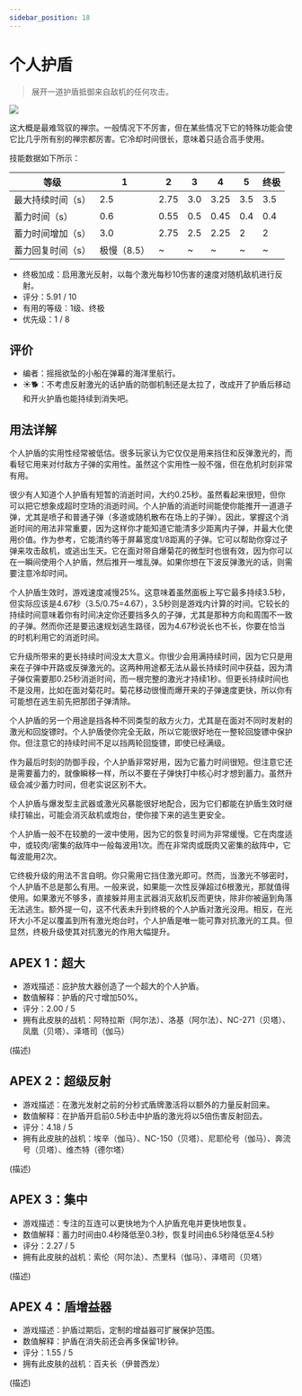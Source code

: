 ```yaml
---
sidebar_position: 18
---
```


# 个人护盾

> 展开一道护盾抵御来自敌机的任何攻击。

<img src="/terms/ps.png" style={{zoom:1.25}}/>

这大概是最难驾驭的禅宗。一般情况下不厉害，但在某些情况下它的特殊功能会使它比几乎所有别的禅宗都厉害。它冷却时间很长，意味着只适合高手使用。

技能数据如下所示：

| 等级              | 1           | 2    | 3    | 4    | 5    | 终极 |
| ----------------- | ----------- | ---- | ---- | ---- | ---- | ---- |
| 最大持续时间（s） | 2.5         | 2.75 | 3.0  | 3.25 | 3.5  | 3.5  |
| 蓄力时间（s）     | 0.6         | 0.55 | 0.5  | 0.45 | 0.4  | 0.4  |
| 蓄力时间增加（s） | 3.0         | 2.75 | 2.5  | 2.25 | 2    | 2    |
| 蓄力回复时间（s） | 极慢（8.5） | ~    | ~    | ~    | ~    | ~    |

- 终极加成：启用激光反射，以每个激光每秒10伤害的速度对随机敌机进行反射。
- 评分：5.91 / 10
- 有用的等级：1级、终极
- 优先级：1 / 8

## 评价

- 编者：摇摇欲坠的小船在弹幕的海洋里航行。
- ☀🐕：不考虑反射激光的话护盾的防御机制还是太拉了，改成开了护盾后移动和开火护盾也能持续到消失吧。

## 用法详解

个人护盾的实用性经常被低估。很多玩家认为它仅仅是用来挡住和反弹激光的，而看轻它用来对付敌方子弹的实用性。虽然这个实用性一般不强，但在危机时刻非常有用。

很少有人知道个人护盾有短暂的消逝时间，大约0.25秒。虽然看起来很短，但你可以把它想象成超时空场的消逝时间。个人护盾的消逝时间能使你能推开一道道子弹，尤其是喷子和普通子弹（多道或随机散布在场上的子弹）。因此，掌握这个消逝时间的用法非常重要，因为这样你才能知道它能清多少距离内子弹，并最大化使用价值。作为参考，它能清约等于屏幕宽度1/8距离的子弹。它可以帮助你穿过子弹来攻击敌机，或逃出生天。它在面对带自爆菊花的微型时也很有效，因为你可以在一瞬间使用个人护盾，然后推开一堆乱弹。如果你想在下波反弹激光的话，则需要注意冷却时间。

个人护盾生效时，游戏速度减慢25%。这意味着虽然面板上写它最多持续3.5秒，但实际应该是4.67秒（3.5/0.75=4.67），3.5秒则是游戏内计算的时间。它较长的持续时间意味着你有时间决定你还要挡多久的子弹，尤其是那种方向和周围不一致的子弹。然而你还是要迅速规划逃生路径，因为4.67秒说长也不长，你要在恰当的时机利用它的消逝时间。

它升级所带来的更长持续时间没太大意义。你很少会用满持续时间，因为它只是用来在子弹中开路或反弹激光的。这两种用途都无法从最长持续时间中获益，因为清子弹仅需要那0.25秒消逝时间，而一根完整的激光才持续1秒。但更长持续时间也不是没用，比如在面对菊花时。菊花移动很慢而爆开来的子弹速度更快，所以你有可能想在逃生前先把那团子弹清除。

个人护盾的另一个用途是挡各种不同类型的敌方火力，尤其是在面对不同时发射的激光和回旋镖时。个人护盾使你完全无敌，所以它能很好地在一整轮回旋镖中保护你。但注意它的持续时间不足以挡两轮回旋镖，即使已经满级。

作为最后时刻的防御手段，个人护盾非常好用，因为它蓄力时间很短。但注意它还是需要蓄力的，就像瞬移一样，所以不要在子弹快打中核心时才想到蓄力。虽然升级会减少蓄力时间，但老实说区别不大。

个人护盾与爆发型主武器或激光风暴能很好地配合，因为它们都能在护盾生效时继续打输出，可能会消灭敌机或炮台，使你接下来的逃生更安全。

个人护盾一般不在较脆的一波中使用，因为它的恢复时间为非常缓慢。它在肉度适中，或较肉/密集的敌阵中一般每波用1次。而在非常肉或既肉又密集的敌阵中，它每波能用2次。

它终极升级的用法不言自明。你只需用它挡住激光即可。然而，当激光不够密时，个人护盾不总是那么有用。一般来说，如果能一次性反弹超过6根激光，那就值得使用。如果激光不够多，直接躲并用主武器消灭敌机反而更快，除非你被逼到角落无法逃生。额外提一句，这不代表未升到终极的个人护盾对激光没用。相反，在光环大小不足以覆盖到所有激光炮台时，个人护盾是唯一能可靠对抗激光的工具。但显然，终极升级使其对抗激光的作用大幅提升。

## APEX 1：超大

- 游戏描述：庇护放大器创造了一个超大的个人护盾。
- 数值解释：护盾的尺寸增加50%。
- 评分：2.00 / 5
- 拥有此皮肤的战机：阿特拉斯（阿尔法）、洛基（阿尔法）、NC-271（贝塔）、凤凰（贝塔）、泽塔司（伽马）

(描述)

## APEX 2：超级反射

- 游戏描述：在激光发射之前的分秒式盾牌激活将以额外的力量反射回来。
- 数值解释：在护盾开启前0.5秒击中护盾的激光将以5倍伤害反射回去。
- 评分：4.18 / 5
- 拥有此皮肤的战机：埃辛（伽马）、NC-150（贝塔）、尼耶伦号（伽马）、奔流号（贝塔）、维杰特（德尔塔）

(描述)

## APEX 3：集中

- 游戏描述：专注的互连可以更快地为个人护盾充电并更快地恢复。
- 数值解释：蓄力时间由0.4秒降低至0.3秒，恢复时间由6.5秒降低至4.5秒
- 评分：2.27 / 5
- 拥有此皮肤的战机：索伦（阿尔法）、杰里科（伽马）、泽塔司（贝塔）

(描述)

## APEX 4：盾增益器

- 游戏描述：护盾过期后，定制的增益器可扩展保护范围。
- 数值解释：护盾在消失前还会再多保留1秒钟。
- 评分：1.55 / 5
- 拥有此皮肤的战机：百夫长（伊普西龙）

(描述)

